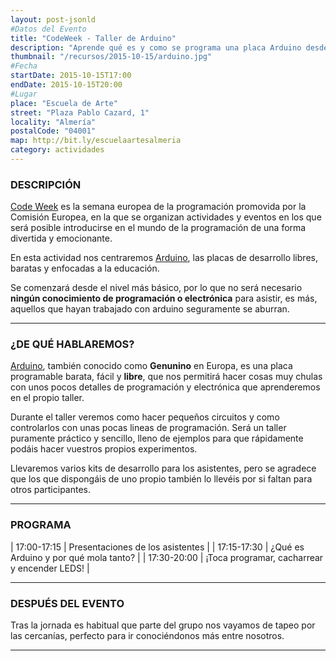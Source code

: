 ```yaml
---
layout: post-jsonld
#Datos del Evento
title: "CodeWeek - Taller de Arduino"
description: "Aprende qué es y como se programa una placa Arduino desde nivel 0."
thumbnail: "/recursos/2015-10-15/arduino.jpg"
#Fecha
startDate: 2015-10-15T17:00
endDate: 2015-10-15T20:00
#Lugar
place: "Escuela de Arte"
street: "Plaza Pablo Cazard, 1"
locality: "Almería"
postalCode: "04001"
map: http://bit.ly/escuelaartesalmeria
category: actividades
---
```


### DESCRIPCIÓN

[Code Week][1] es la semana europea de la programación promovida por la Comisión Europea, en la que se organizan actividades 
y eventos en los que será posible introducirse en el mundo de la programación de una forma divertida y emocionante.

En esta actividad nos centraremos [Arduino][1], las placas de desarrollo libres, baratas y enfocadas a la educación. 

Se comenzará desde el nivel más básico, por lo que no será necesario **ningún conocimiento de programación o electrónica** para asistir, es más,
aquellos que hayan trabajado con arduino seguramente se aburran.

---

### ¿DE QUÉ HABLAREMOS?
[Arduino][1], también conocido como **Genunino** en Europa, es una placa programable barata, fácil y **libre**, que nos permitirá
hacer cosas muy chulas con unos pocos detalles de programación y electrónica que aprenderemos en el propio taller.

Durante el taller veremos como hacer pequeños circuitos y como controlarlos con unas pocas lineas de programación. Será un taller puramente
práctico y sencillo, lleno de ejemplos para que rápidamente podáis hacer vuestros propios experimentos.

Llevaremos varios kits de desarrollo para los asistentes, pero se agradece que los que dispongáis de uno propio también lo llevéis por si 
faltan para otros participantes.

---


### PROGRAMA


| 17:00-17:15   | Presentaciones de los asistentes  |
| 17:15-17:30   | ¿Qué es Arduino y por qué mola tanto? |
| 17:30-20:00   | ¡Toca programar, cacharrear y encender LEDS! |

---


### DESPUÉS DEL EVENTO

Tras la jornada es habitual que parte del grupo nos vayamos de tapeo por las cercanías, perfecto para ir conociéndonos más entre nosotros.

---
[1]: https://www.arduino.cc/